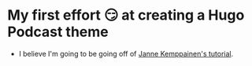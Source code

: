 # My first effort :smirk: at creating a Hugo Podcast theme
* I believe I'm going to be going off of [Janne Kemppainen's tutorial](https://pakstech.com/blog/create-hugo-theme/).

